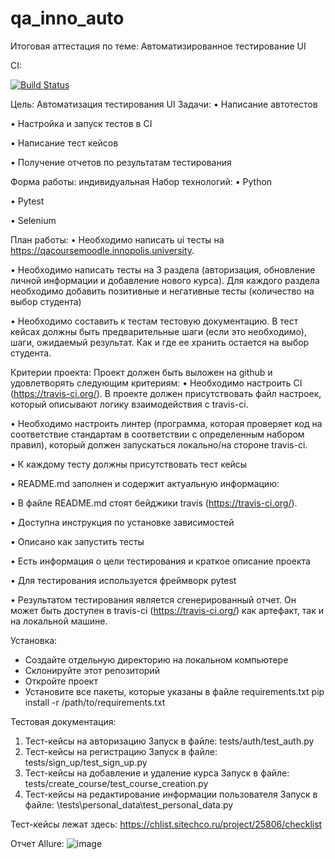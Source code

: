 # qa_inno_auto
Итоговая аттестация по теме: Автоматизированное тестирование UI

CI:

[![Build Status](https://app.travis-ci.com/sarychusha/qa_inno_auto.svg?branch=main)](https://app.travis-ci.com/sarychusha/qa_inno_auto)

Цель: Автоматизация тестирования UI
Задачи:
 • Написание автотестов

 • Настройка и запуск тестов в CI

 • Написание тест кейсов

 • Получение отчетов по результатам тестирования

Форма работы: индивидуальная
Набор технологий:
 • Python

 • Pytest

 • Selenium

План работы:
 • Необходимо написать ui тесты на https://qacoursemoodle.innopolis.university.

 • Необходимо написать тесты на  3 раздела (авторизация, обновление личной информации и добавление нового курса). Для каждого раздела необходимо добавить позитивные и негативные тесты (количество на выбор студента)

 • Необходимо составить к тестам тестовую документацию. В тест кейсах должны быть предварительные шаги (если это необходимо), шаги, ожидаемый результат. Как и где ее хранить остается на выбор студента.

Критерии проекта:
Проект должен быть выложен на github и удовлетворять следующим критериям:
 • Необходимо настроить CI (https://travis-ci.org/). В проекте должен присутствовать файл настроек, который описывают логику взаимодействия с travis-ci.

 • Необходимо настроить линтер (программа, которая проверяет код на соответствие стандартам в соответствии с определенным набором правил), который должен запускаться локально/на стороне travis-ci.

 • К каждому тесту должны присутствовать тест кейсы

 • README.md заполнен и содержит актуальную информацию:

 • В файле README.md стоят бейджики travis (https://travis-ci.org/).

 • Доступна инструкция по установке зависимостей

 • Описано как запустить тесты

 • Есть информация о цели тестирования и краткое описание проекта

 • Для тестирования используется фреймворк pytest

 • Результатом тестирования является сгенерированный отчет. Он может быть доступен в travis-ci (https://travis-ci.org/) как артефакт, так и на локальной машине.

Установка:

- Создайте отдельную директорию на локальном компьютере
- Склонируйте этот репозиторий
- Откройте проект
- Установите все пакеты, которые указаны в файле requirements.txt
pip install -r /path/to/requirements.txt

Тестовая документация:
1. Тест-кейсы на авторизацию
Запуск в файле: tests/auth/test_auth.py
2. Тест-кейсы на регистрацию
Запуск в файле: tests/sign_up/test_sign_up.py
3. Тест-кейсы на добавление и удаление курса
Запуск в файле: tests/create_course/test_course_creation.py
4. Тест-кейсы на редактирование информации пользователя
Запуск в файле: \tests\personal_data\test_personal_data.py

Тест-кейсы лежат здесь: https://chlist.sitechco.ru/project/25806/checklist

Отчет Allure:
![image](https://user-images.githubusercontent.com/58331810/135645364-1c9f834d-8113-4138-9649-7d2ca184710e.png)

